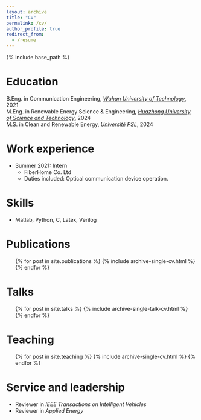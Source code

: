 ```yaml
---
layout: archive
title: "CV"
permalink: /cv/
author_profile: true
redirect_from:
  - /resume
---
```


{% include base_path %}

Education
======
<i class="fa fa-graduation-cap" aria-hidden="true"></i> B.Eng. in Communication Engineering, [*Wuhan University of Technology*](https://www.whut.edu.cn/), 2021
<br/><i class="fa fa-graduation-cap" aria-hidden="true"></i> M.Eng. in Renewable Energy Science & Engineering, [*Huazhong University of Science and Technology*](https://www.hust.edu.cn/), 2024
<br/><i class="fa fa-graduation-cap" aria-hidden="true"></i> M.S. in Clean and Renewable Energy, [*Université PSL*](https://psl.eu/en), 2024

Work experience
======
* Summer 2021: Intern
  * FiberHome Co. Ltd
  * Duties included: Optical communication device operation.

  
Skills
======
* Matlab, Python, C, Latex, Verilog

Publications
======
  <ul>{% for post in site.publications %}
    {% include archive-single-cv.html %}
  {% endfor %}</ul>
  
Talks
======
  <ul>{% for post in site.talks %}
    {% include archive-single-talk-cv.html %}
  {% endfor %}</ul>
  
Teaching
======
  <ul>{% for post in site.teaching %}
    {% include archive-single-cv.html %}
  {% endfor %}</ul>
  
Service and leadership
======
* Reviewer in *IEEE Transactions on Intelligent Vehicles*
* Reviewer in *Applied Energy*
